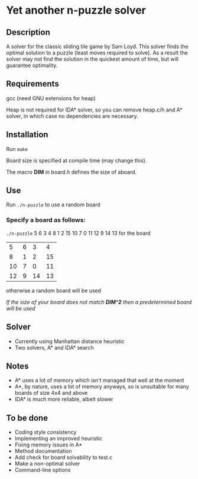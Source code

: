 # Yet another n-puzzle solver

## Description
A solver for the classic sliding tile game by Sam Loyd.
This solver finds the optimal solution to a puzzle (least moves required to solve). As a result the solver may not find the solution in the quickest amount of time, but will guarantee optimality.

## Requirements
gcc (need GNU extensions for heap)

Heap is not required for IDA\* solver, so you can remove heap.c/h and A\* solver, in which case no dependencies are necessary.

## Installation
Run `make`

Board size is specified at compile time (may change this).

The macro **DIM** in board.h defines the size of aboard.

## Use
Run `./n-puzzle` to use a random board

### Specify a board as follows:
`./n-puzzle` 5 6 3 4 8 1 2 15 10 7 0 11 12 9 14 13
for the board

|||||
|-|-|-|-|
| 5 	| 6 	| 3 	| 4 	|
| 8 	| 1 	| 2 	| 15 	|
| 10 	| 7 	| 0 	| 11 	|
| 12 	| 9 	| 14 	| 13 	|

otherwise a random board will be used

_If the size of your board does not match **DIM^2** then a predetermined board will be used_

## Solver
- Currently using Manhattan distance heuristic
- Two solvers, A\* and IDA\* search

## Notes
- A\* uses a lot of memory which isn't managed that well at the moment
- A\*, by nature, uses a lot of memory anyways, so is unsuitable for many boards of size 4x4 and above
- IDA\* is much more reliable, albeit slower

## To be done
- Coding style consistency
- Implementing an improved heuristic
- Fixing memory issues in A\*
- Method documentation
- Add check for board solvability to test.c
- Make a non-optimal solver
- Command-line options
